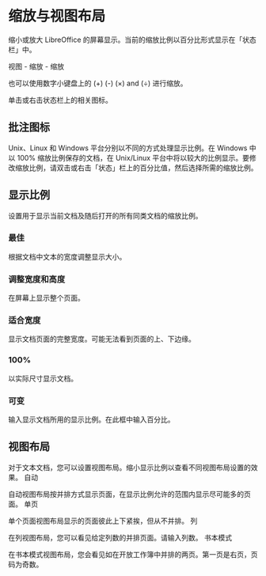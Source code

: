 # 缩放与视图布局

缩小或放大 LibreOffice 的屏幕显示。当前的缩放比例以百分比形式显示在「状态栏」中。

视图 - 缩放 - 缩放

也可以使用数字小键盘上的 (+) (-) (×) and (÷) 进行缩放。

单击或右击状态栏上的相关图标。

## 批注图标

Unix、Linux 和 Windows 平台分别以不同的方式处理显示比例。在 Windows 中以 100% 缩放比例保存的文档，在 Unix/Linux 平台中将以较大的比例显示。要修改缩放比例，请双击或右击「状态」栏上的百分比值，然后选择所需的缩放比例。

## 显示比例

设置用于显示当前文档及随后打开的所有同类文档的缩放比例。

### 最佳

根据文档中文本的宽度调整显示大小。

### 调整宽度和高度

在屏幕上显示整个页面。

### 适合宽度

显示文档页面的完整宽度。可能无法看到页面的上、下边缘。

### 100%

以实际尺寸显示文档。

### 可变

输入显示文档所用的显示比例。在此框中输入百分比。

## 视图布局

对于文本文档，您可以设置视图布局。缩小显示比例以查看不同视图布局设置的效果。
自动

自动视图布局按并排方式显示页面，在显示比例允许的范围内显示尽可能多的页面。
单页

单个页面视图布局显示的页面彼此上下紧挨，但从不并排。
列

在列视图布局，您可以看见给定列数的并排页面。请输入列数。
书本模式

在书本模式视图布局，您会看见如在开放工作簿中并排的两页。第一页是右页，页码为奇数。